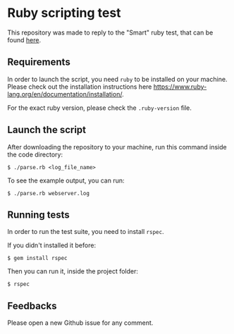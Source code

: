 # Ruby scripting test
This repository was made to reply to the "Smart" ruby test, that can be found [here](https://github.com/mgrassotti/smart_ruby_test/blob/master/docs/smart_ruby_test.pdf).

## Requirements
In order to launch the script, you need `ruby` to be installed on your machine. Please check out the installation instructions here https://www.ruby-lang.org/en/documentation/installation/.

For the exact ruby version, please check the `.ruby-version` file.

## Launch the script
After downloading the repository to your machine, run this command inside the code directory:
```
$ ./parse.rb <log_file_name>
```
To see the example output, you can run:
```
$ ./parse.rb webserver.log
```

## Running tests
In order to run the test suite, you need to install `rspec`.

If you didn't installed it before:
```
$ gem install rspec
```
Then you can run it, inside the project folder:
```
$ rspec
```

## Feedbacks
Please open a new Github issue for any comment.
